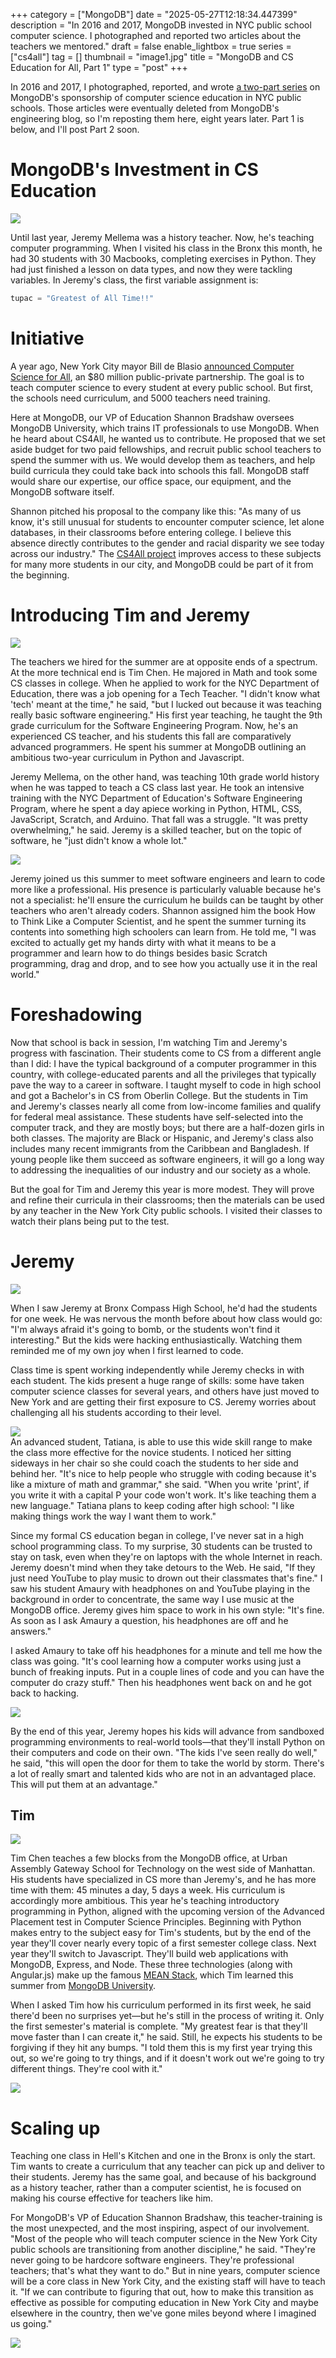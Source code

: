 +++
category = ["MongoDB"]
date = "2025-05-27T12:18:34.447399"
description = "In 2016 and 2017, MongoDB invested in NYC public school computer science. I photographed and reported two articles about the teachers we mentored."
draft = false
enable_lightbox = true
series = ["cs4all"]
tag = []
thumbnail = "image1.jpg"
title = "MongoDB and CS Education for All, Part 1"
type = "post"
+++

In 2016 and 2017, I photographed, reported, and wrote [a two-part series](/series/cs4all) on MongoDB's sponsorship of computer science education in NYC public schools. Those articles were eventually deleted from MongoDB's engineering blog, so I'm reposting them here, eight years later. Part 1 is below, and I'll post Part 2 soon.

# MongoDB's Investment in CS Education

![](image1.jpg)

Until last year, Jeremy Mellema was a history teacher. Now, he's teaching computer programming. When I visited his class in the Bronx this month, he had 30 students with 30 Macbooks, completing exercises in Python. They had just finished a lesson on data types, and now they were tackling variables. In Jeremy's class, the first variable assignment is:

```python
tupac = "Greatest of All Time!!"  
```
# Initiative

A year ago, New York City mayor Bill de Blasio [announced Computer Science for All](http://www.nytimes.com/2015/09/16/nyregion/de-blasio-to-announce-10-year-deadline-to-offer-computer-science-to-all-students.html), an $80 million public-private partnership. The goal is to teach computer science to every student at every public school. But first, the schools need curriculum, and 5000 teachers need training. 

Here at MongoDB, our VP of Education Shannon Bradshaw oversees MongoDB University, which trains IT professionals to use MongoDB. When he heard about CS4All, he wanted us to contribute. He proposed that we set aside budget for two paid fellowships, and recruit public school teachers to spend the summer with us. We would develop them as teachers, and help build curricula they could take back into schools this fall. MongoDB staff would share our expertise, our office space, our equipment, and the MongoDB software itself.

Shannon pitched his proposal to the company like this: "As many of us know, it's still unusual for students to encounter computer science, let alone databases, in their classrooms before entering college. I believe this absence directly contributes to the gender and racial disparity we see today across our industry." The [CS4All project](http://www.csnyc.org/computer-science-all) improves access to these subjects for many more students in our city, and MongoDB could be part of it from the beginning.

# Introducing Tim and Jeremy

![](image2.jpg)  

The teachers we hired for the summer are at opposite ends of a spectrum. At the more technical end is Tim Chen. He majored in Math and took some CS classes in college. When he applied to work for the NYC Department of Education, there was a job opening for a Tech Teacher. "I didn't know what 'tech' meant at the time," he said, "but I lucked out because it was teaching really basic software engineering." His first year teaching, he taught the 9th grade curriculum for the Software Engineering Program. Now, he's an experienced CS teacher, and his students this fall are comparatively advanced programmers. He spent his summer at MongoDB outlining an ambitious two-year curriculum in Python and Javascript.

Jeremy Mellema, on the other hand, was teaching 10th grade world history when he was tapped to teach a CS class last year. He took an intensive training with the NYC Department of Education's Software Engineering Program, where he spent a day apiece working in Python, HTML, CSS, JavaScript, Scratch, and Arduino. That fall was a struggle. "It was pretty overwhelming," he said. Jeremy is a skilled teacher, but on the topic of software, he "just didn't know a whole lot."

![](image3.jpg)  

Jeremy joined us this summer to meet software engineers and learn to code more like a professional. His presence is particularly valuable because he's not a specialist: he'll ensure the curriculum he builds can be taught by other teachers who aren't already coders. Shannon assigned him the book How to Think Like a Computer Scientist, and he spent the summer turning its contents into something high schoolers can learn from. He told me, "I was excited to actually get my hands dirty with what it means to be a programmer and learn how to do things besides basic Scratch programming, drag and drop, and to see how you actually use it in the real world."

# Foreshadowing

Now that school is back in session, I'm watching Tim and Jeremy's progress with fascination. Their students come to CS from a different angle than I did: I have the typical background of a computer programmer in this country, with college-educated parents and all the privileges that typically pave the way to a career in software. I taught myself to code in high school and got a Bachelor's in CS from Oberlin College. But the students in Tim and Jeremy's classes nearly all come from low-income families and qualify for federal meal assistance. These students have self-selected into the computer track, and they are mostly boys; but there are a half-dozen girls in both classes. The majority are Black or Hispanic, and Jeremy's class also includes many recent immigrants from the Caribbean and Bangladesh. If young people like them succeed as software engineers, it will go a long way to addressing the inequalities of our industry and our society as a whole.

But the goal for Tim and Jeremy this year is more modest. They will prove and refine their curricula in their classrooms; then the materials can be used by any teacher in the New York City public schools. I visited their classes to watch their plans being put to the test.

# Jeremy

![](image4.jpg)

When I saw Jeremy at Bronx Compass High School, he'd had the students for one week. He was nervous the month before about how class would go: "I'm always afraid it's going to bomb, or the students won't find it interesting." But the kids were hacking enthusiastically. Watching them reminded me of my own joy when I first learned to code.

Class time is spent working independently while Jeremy checks in with each student. The kids present a huge range of skills: some have taken computer science classes for several years, and others have just moved to New York and are getting their first exposure to CS. Jeremy worries about challenging all his students according to their level.

![](image5.jpg)  
An advanced student, Tatiana, is able to use this wide skill range to make the class more effective for the novice students. I noticed her sitting sideways in her chair so she could coach the students to her side and behind her. "It's nice to help people who struggle with coding because it's like a mixture of math and grammar," she said. "When you write 'print', if you write it with a capital P your code won't work. It's like teaching them a new language." Tatiana plans to keep coding after high school: "I like making things work the way I want them to work."

Since my formal CS education began in college, I've never sat in a high school programming class. To my surprise, 30 students can be trusted to stay on task, even when they're on laptops with the whole Internet in reach. Jeremy doesn't mind when they take detours to the Web. He said, "If they just need YouTube to play music to drown out their classmates that's fine." I saw his student Amaury with headphones on and YouTube playing in the background in order to concentrate, the same way I use music at the MongoDB office. Jeremy gives him space to work in his own style: "It's fine. As soon as I ask Amaury a question, his headphones are off and he answers."

I asked Amaury to take off his headphones for a minute and tell me how the class was going. "It's cool learning how a computer works using just a bunch of freaking inputs. Put in a couple lines of code and you can have the computer do crazy stuff." Then his headphones went back on and he got back to hacking.

![](image6.jpg)

By the end of this year, Jeremy hopes his kids will advance from sandboxed programming environments to real-world tools&mdash;that they'll install Python on their computers and code on their own. "The kids I've seen really do well," he said, "this will open the door for them to take the world by storm. There's a lot of really smart and talented kids who are not in an advantaged place. This will put them at an advantage."

## Tim

![](image7.jpg)

Tim Chen teaches a few blocks from the MongoDB office, at Urban Assembly Gateway School for Technology on the west side of Manhattan. His students have specialized in CS more than Jeremy's, and he has more time with them: 45 minutes a day, 5 days a week. His curriculum is accordingly more ambitious. This year he's teaching introductory programming in Python, aligned with the upcoming version of the Advanced Placement test in Computer Science Principles. Beginning with Python makes entry to the subject easy for Tim's students, but by the end of the year they'll cover nearly every topic of a first semester college class. Next year they'll switch to Javascript. They'll build web applications with MongoDB, Express, and Node. These three technologies (along with Angular.js) make up the famous [MEAN Stack](https://www.mongodb.com/resources/languages/mean-stack), which Tim learned this summer from [MongoDB University](https://learn.mongodb.com/).

When I asked Tim how his curriculum performed in its first week, he said there'd been no surprises yet&mdash;but he's still in the process of writing it. Only the first semester's material is complete. "My greatest fear is that they'll move faster than I can create it," he said. Still, he expects his students to be forgiving if they hit any bumps. "I told them this is my first year trying this out, so we're going to try things, and if it doesn't work out we're going to try different things. They're cool with it."

![](image8.jpg)

# Scaling up

Teaching one class in Hell's Kitchen and one in the Bronx is only the start. Tim wants to create a curriculum that any teacher can pick up and deliver to their students. Jeremy has the same goal, and because of his background as a history teacher, rather than a computer scientist, he is focused on making his course effective for teachers like him.

For MongoDB's VP of Education Shannon Bradshaw, this teacher-training is the most unexpected, and the most inspiring, aspect of our involvement. "Most of the people who will teach computer science in the New York City public schools are transitioning from another discipline," he said. "They're never going to be hardcore software engineers. They're professional teachers; that's what they want to do." But in nine years, computer science will be a core class in New York City, and the existing staff will have to teach it. "If we can contribute to figuring that out, how to make this transition as effective as possible for computing education in New York City and maybe elsewhere in the country, then we've gone miles beyond where I imagined us going."

![](image9.jpg)
